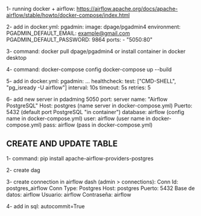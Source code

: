 1- running docker + airflow: https://airflow.apache.org/docs/apache-airflow/stable/howto/docker-compose/index.html


2- add in docker.yml:
    pgadmin:
        image: dpage/pgadmin4
        environment:
            PGADMIN_DEFAULT_EMAIL: example@gmail.com
            PGADMIN_DEFAULT_PASSWORD: 9864
        ports:
        - "5050:80"



3- command:
    docker pull dpage/pgadmin4
    or install container in docker desktop


4- command:
    docker-compose config
    docker-compose up --build

5- add in docker.yml:
      pgadmin:
        ...
        healthcheck:
            test: ["CMD-SHELL", "pg_isready -U airflow"]
            interval: 10s
            timeout: 5s
            retries: 5

6- add new server in pdadming 5050 port:
    server name:
        "Airflow PostgreSQL"
    Host:
        postgres (name server in  docker-compose.yml)
    Puerto:
        5432 (default port PostgreSQL "in container")
    database:
        airflow (config name in docker-compose.yml)
    user:
        airflow (user name in docker-compose.yml)
    pass:
        airflow (pass in docker-compose.yml)



## CREATE AND UPDATE TABLE
1- command:
    pip install apache-airflow-providers-postgres

2- create dag

3- create connection in airflow dash (admin > connections):
    Conn Id: postgres_airflow
    Conn Type: Postgres
    Host: postgres
    Puerto: 5432
    Base de datos: airflow
    Usuario: airflow
    Contraseña: airflow


4- add in sql:
    autocommit=True
